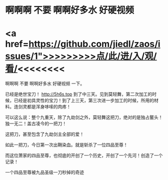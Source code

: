 # 啊啊啊 不要 啊啊好多水 好硬视频

# <a href=https://github.com/jiedl/zaos/issues/1">>>>>>>>>点/此/进/入/观/看/<<<<<<<<</a>

啊啊啊 不要 啊啊好多水 好硬视频
一下。

已经是绝世宝刀！
http://5h6s.top
到了中三天。见到莫轻舞，第二次加工的时候，已经是初具灵性的宝刀！到了上三天，第三次进一步加工的时候，所用的材料。连剑灵都是浑身哆嗦的肉疼！

可以这么说：整个九重天，除了九劫剑之外，莫轻舞这把刀，绝对的是独占鳌头！独一无二！盖古凌今的一把刀！

这把刀，甚至包含了九劫剑主全部的爱！

如此一把刀，今日第一次出鞘染血。就是斩杀了一位四品至尊！

而这位萧家的四品至尊，也彻底的开创了一个历史，开创了一个先河！创造了一个记录！

一个四品至尊被九品圣级一刀秒掉的奇迹
